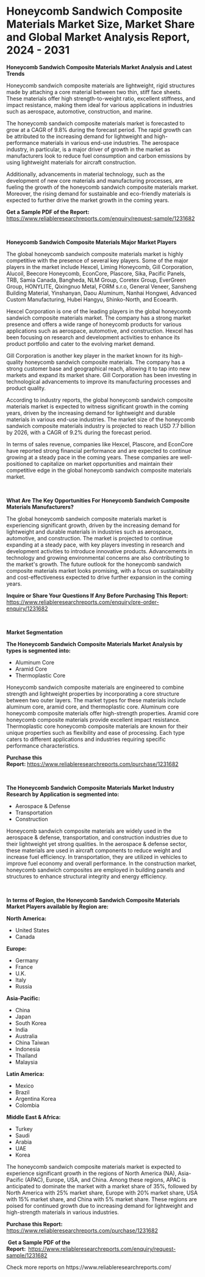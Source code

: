 <p><h1>Honeycomb Sandwich Composite Materials Market Size, Market Share and Global Market Analysis Report, 2024 - 2031</h1></p><p><strong>Honeycomb Sandwich Composite Materials Market Analysis and Latest Trends</strong></p>
<p><p>Honeycomb sandwich composite materials are lightweight, rigid structures made by attaching a core material between two thin, stiff face sheets. These materials offer high strength-to-weight ratio, excellent stiffness, and impact resistance, making them ideal for various applications in industries such as aerospace, automotive, construction, and marine.</p><p>The honeycomb sandwich composite materials market is forecasted to grow at a CAGR of 9.8% during the forecast period. The rapid growth can be attributed to the increasing demand for lightweight and high-performance materials in various end-use industries. The aerospace industry, in particular, is a major driver of growth in the market as manufacturers look to reduce fuel consumption and carbon emissions by using lightweight materials for aircraft construction.</p><p>Additionally, advancements in material technology, such as the development of new core materials and manufacturing processes, are fueling the growth of the honeycomb sandwich composite materials market. Moreover, the rising demand for sustainable and eco-friendly materials is expected to further drive the market growth in the coming years.</p></p>
<p><strong>Get a Sample PDF of the Report:&nbsp;</strong> <a href="https://www.reliableresearchreports.com/enquiry/request-sample/1231682">https://www.reliableresearchreports.com/enquiry/request-sample/1231682</a></p>
<p>&nbsp;</p>
<p><strong>Honeycomb Sandwich Composite Materials Major Market Players</strong></p>
<p><p>The global honeycomb sandwich composite materials market is highly competitive with the presence of several key players. Some of the major players in the market include Hexcel, Liming Honeycomb, Gill Corporation, Alucoil, Beecore Honeycomb, EconCore, Plascore, Sika, Pacific Panels, TRB, Samia Canada, Bangheda, NLM Group, Coretex Group, EverGreen Group, HONYLITE, Qixingnuo Metal, FORM s.r.o, General Veneer, Sansheng Building Material, Yinshanyan, Daou Aluminum, Nanhai Hongwei, Advanced Custom Manufacturing, Hubei Hangyu, Shinko-North, and Ecoearth.</p><p>Hexcel Corporation is one of the leading players in the global honeycomb sandwich composite materials market. The company has a strong market presence and offers a wide range of honeycomb products for various applications such as aerospace, automotive, and construction. Hexcel has been focusing on research and development activities to enhance its product portfolio and cater to the evolving market demand.</p><p>Gill Corporation is another key player in the market known for its high-quality honeycomb sandwich composite materials. The company has a strong customer base and geographical reach, allowing it to tap into new markets and expand its market share. Gill Corporation has been investing in technological advancements to improve its manufacturing processes and product quality.</p><p>According to industry reports, the global honeycomb sandwich composite materials market is expected to witness significant growth in the coming years, driven by the increasing demand for lightweight and durable materials in various end-use industries. The market size of the honeycomb sandwich composite materials industry is projected to reach USD 7.7 billion by 2026, with a CAGR of 9.2% during the forecast period.</p><p>In terms of sales revenue, companies like Hexcel, Plascore, and EconCore have reported strong financial performance and are expected to continue growing at a steady pace in the coming years. These companies are well-positioned to capitalize on market opportunities and maintain their competitive edge in the global honeycomb sandwich composite materials market.</p></p>
<p>&nbsp;</p>
<p><strong>What Are The Key Opportunities For Honeycomb Sandwich Composite Materials Manufacturers?</strong></p>
<p><p>The global honeycomb sandwich composite materials market is experiencing significant growth, driven by the increasing demand for lightweight and durable materials in industries such as aerospace, automotive, and construction. The market is projected to continue expanding at a steady pace, with key players investing in research and development activities to introduce innovative products. Advancements in technology and growing environmental concerns are also contributing to the market's growth. The future outlook for the honeycomb sandwich composite materials market looks promising, with a focus on sustainability and cost-effectiveness expected to drive further expansion in the coming years.</p></p>
<p><strong>Inquire or Share Your Questions If Any Before Purchasing This Report:</strong> <a href="https://www.reliableresearchreports.com/enquiry/pre-order-enquiry/1231682">https://www.reliableresearchreports.com/enquiry/pre-order-enquiry/1231682</a></p>
<p>&nbsp;</p>
<p><strong>Market Segmentation</strong></p>
<p><strong>The Honeycomb Sandwich Composite Materials Market Analysis by types is segmented into:</strong></p>
<p><ul><li>Aluminum Core</li><li>Aramid Core</li><li>Thermoplastic Core</li></ul></p>
<p><p>Honeycomb sandwich composite materials are engineered to combine strength and lightweight properties by incorporating a core structure between two outer layers. The market types for these materials include aluminum core, aramid core, and thermoplastic core. Aluminum core honeycomb composite materials offer high-strength properties. Aramid core honeycomb composite materials provide excellent impact resistance. Thermoplastic core honeycomb composite materials are known for their unique properties such as flexibility and ease of processing. Each type caters to different applications and industries requiring specific performance characteristics.</p></p>
<p><strong>Purchase this Report:&nbsp;</strong><a href="https://www.reliableresearchreports.com/purchase/1231682">https://www.reliableresearchreports.com/purchase/1231682</a></p>
<p>&nbsp;</p>
<p><strong>The Honeycomb Sandwich Composite Materials Market Industry Research by Application is segmented into:</strong></p>
<p><ul><li>Aerospace & Defense</li><li>Transportation</li><li>Construction</li></ul></p>
<p><p>Honeycomb sandwich composite materials are widely used in the aerospace & defense, transportation, and construction industries due to their lightweight yet strong qualities. In the aerospace & defense sector, these materials are used in aircraft components to reduce weight and increase fuel efficiency. In transportation, they are utilized in vehicles to improve fuel economy and overall performance. In the construction market, honeycomb sandwich composites are employed in building panels and structures to enhance structural integrity and energy efficiency.</p></p>
<p>&nbsp;</p>
<p><strong>In terms of Region, the Honeycomb Sandwich Composite Materials Market Players available by Region are:</strong></p>
<p>
    <p> <strong> North America: </strong>
        <ul>
            <li>United States</li>
            <li>Canada</li>
        </ul>
        </p> 
    <p> <strong> Europe: </strong>
        <ul>
            <li>Germany</li>
            <li>France</li>
            <li>U.K.</li>
            <li>Italy</li>
            <li>Russia</li>
        </ul>
        </p> 
    <p> <strong> Asia-Pacific: </strong>
        <ul>
            <li>China</li>
            <li>Japan</li>
            <li>South Korea</li>
            <li>India</li>
            <li>Australia</li>
            <li>China Taiwan</li>
            <li>Indonesia</li>
            <li>Thailand</li>
            <li>Malaysia</li>
        </ul>
        </p> 
    <p> <strong> Latin America: </strong>
        <ul>
            <li>Mexico</li>
            <li>Brazil</li>
            <li>Argentina Korea</li>
            <li>Colombia</li>
        </ul>
        </p> 
    <p> <strong> Middle East & Africa: </strong>
        <ul>
            <li>Turkey</li>
            <li>Saudi</li>
            <li>Arabia</li>
            <li>UAE</li>
            <li>Korea</li>
        </ul>
    </p>
    </p>
<p><p>The honeycomb sandwich composite materials market is expected to experience significant growth in the regions of North America (NA), Asia-Pacific (APAC), Europe, USA, and China. Among these regions, APAC is anticipated to dominate the market with a market share of 35%, followed by North America with 25% market share, Europe with 20% market share, USA with 15% market share, and China with 5% market share. These regions are poised for continued growth due to increasing demand for lightweight and high-strength materials in various industries.</p></p>
<p><strong>Purchase this Report: </strong><a href="https://www.reliableresearchreports.com/purchase/1231682">https://www.reliableresearchreports.com/purchase/1231682</a></p>
<p>&nbsp;<strong>Get a Sample PDF of the Report:&nbsp;&nbsp;</strong><a href="https://www.reliableresearchreports.com/enquiry/request-sample/1231682">https://www.reliableresearchreports.com/enquiry/request-sample/1231682</a></p>
<p><strong></strong></p>
<p>Check more reports on https://www.reliableresearchreports.com/</p>